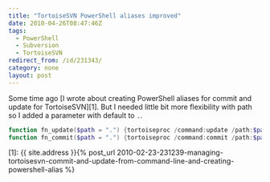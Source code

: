 ```yaml
---
title: "TortoiseSVN PowerShell aliases improved"
date: 2010-04-26T08:47:46Z
tags:
  - PowerShell
  - Subversion
  - TortoiseSVN
redirect_from: /id/231343/
category: none
layout: post
---
```

Some time ago [I wrote about creating PowerShell aliases for commit and update for TortoiseSVN][1]. But I needed little bit more flexibility with path so I added a parameter with default to `.`.

```powershell
function fn_update($path = ".") {tortoiseproc /command:update /path:$path}
function fn_commit($path = ".") {tortoiseproc /command:commit /path:$path}
```

[1]: {{ site.address }}{% post_url 2010-02-23-231239-managing-tortoisesvn-commit-and-update-from-command-line-and-creating-powershell-alias %}
